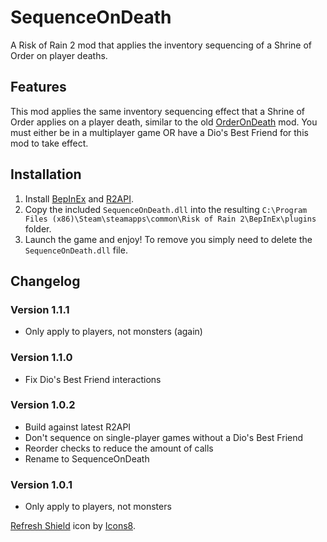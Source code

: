 # SequenceOnDeath
A Risk of Rain 2 mod that applies the inventory sequencing of a Shrine of Order on player deaths.

## Features
This mod applies the same inventory sequencing effect that a Shrine of Order applies on a player death, similar to the old [OrderOnDeath](https://thunderstore.io/package/Kintelligence/OrderOnDeath/) mod. You must either be in a multiplayer game OR have a Dio's Best Friend for this mod to take effect.

## Installation
1. Install [BepInEx](https://thunderstore.io/package/bbepis/BepInExPack/) and [R2API](https://thunderstore.io/package/tristanmcpherson/R2API/).
2. Copy the included `SequenceOnDeath.dll` into the resulting `C:\Program Files (x86)\Steam\steamapps\common\Risk of Rain 2\BepInEx\plugins` folder.
3. Launch the game and enjoy! To remove you simply need to delete the `SequenceOnDeath.dll` file.

## Changelog
### Version 1.1.1
- Only apply to players, not monsters (again)

### Version 1.1.0
- Fix Dio's Best Friend interactions

### Version 1.0.2
- Build against latest R2API
- Don't sequence on single-player games without a Dio's Best Friend
- Reorder checks to reduce the amount of calls
- Rename to SequenceOnDeath

### Version 1.0.1
- Only apply to players, not monsters

[Refresh Shield](https://icons8.com/icons/set/refresh-shield) icon by [Icons8](https://icons8.com).
